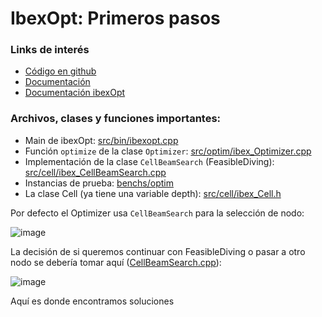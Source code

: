 IbexOpt: Primeros pasos
==

### Links de interés

* [Código en github](https://github.com/ibex-team/ibex-lib)
* [Documentación](http://www.ibex-lib.org/doc/)
* [Documentación ibexOpt](http://www.ibex-lib.org/doc/optim.html)

### Archivos, clases y funciones importantes:

* Main de ibexOpt: [src/bin/ibexopt.cpp](https://github.com/ibex-team/ibex-lib/blob/master/src/bin/ibexopt.cpp)
* Función  `optimize` de la clase `Optimizer`: [src/optim/ibex_Optimizer.cpp](https://github.com/ibex-team/ibex-lib/blob/master/src/optim/ibex_Optimizer.cpp#L415) 
* Implementación de la clase `CellBeamSearch` (FeasibleDiving): [src/cell/ibex_CellBeamSearch.cpp](https://github.com/ibex-team/ibex-lib/blob/master/src/cell/ibex_CellBeamSearch.cpp)
* Instancias de prueba: [benchs/optim](https://github.com/ibex-team/ibex-lib/tree/master/benchs/optim)
* La clase Cell (ya tiene una variable depth): [src/cell/ibex_Cell.h](https://github.com/ibex-team/ibex-lib/blob/master/src/cell/ibex_Cell.h)

Por defecto el Optimizer usa `CellBeamSearch` para la selección de nodo:

![image](https://i.imgur.com/0yru4dk.png)


La decisión de si queremos continuar con FeasibleDiving o pasar a otro nodo se debería tomar aquí ([CellBeamSearch.cpp](https://github.com/ibex-team/ibex-lib/blob/master/src/cell/ibex_CellBeamSearch.cpp#L61)):

![image](https://i.imgur.com/V4gdnik.png)

Aquí es donde encontramos soluciones 
<!--stackedit_data:
eyJoaXN0b3J5IjpbLTIyNDQxODQ1NywxNzkyOTYwMzQ0LC00Nz
AyMzQxNDJdfQ==
-->